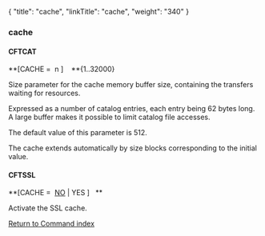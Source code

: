 {
    "title": "cache",
    "linkTitle": "cache",
    "weight": "340"
}<span id="cache"></span>

### cache

#### CFTCAT

**\[CACHE =  n
\]    **{1..32000}

Size parameter for the cache memory buffer size, containing
the transfers waiting for resources.

Expressed as a number of catalog entries, each entry being 62 bytes
long. A large buffer makes it possible to limit catalog file accesses.

The default value of this parameter is 512.

The cache extends automatically by size blocks corresponding to the
initial value.

#### CFTSSL

**\[CACHE =  <span style="text-decoration: underline;">NO</span>
| YES \]   **

Activate the SSL cache.

[Return to Command index](../../)

